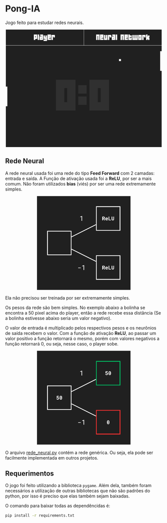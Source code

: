 # Pong-IA

Jogo feito para estudar redes neurais.

<p align="center">
    <img loading="lazy" src="image.png" width="500">
</p>

## Rede Neural

A rede neural usada foi uma rede do tipo **Feed Forward** com 2 camadas: entrada e saída. A Função de ativação usada foi a **ReLU**, por ser a mais comum. Não foram utilizados **bias** (viés) por ser uma rede extremamente simples.

<p align="center">
    <img loading="lazy" src="ilustração.png" width="300">
</p>

Ela não precisou ser treinada por ser extremamente simples.

Os pesos da rede são bem simples. No exemplo abaixo a bolinha se encontra a 50 pixel acima do player, então a rede recebe essa distância (Se a bolinha estivesse abaixo seria um valor negativo).

O valor de entrada é multiplicado pelos respectivos pesos e os neurônios de saída recebem o valor. Com a função de ativação **ReLU**, ao passar um valor positivo a função retornará o mesmo, porém com valores negativos a função retornará 0, ou seja, nesse caso, o player sobe.

<p align="center">
    <img loading="lazy" src="ilustração2.png" width="300">
</p>

O arquivo [rede_neural.py](lib/rede_neural.py) contém a rede genérica. Ou seja, ela pode ser facilmente implementada em outros projetos.

## Requerimentos

O jogo foi feito utilizando a biblioteca `pygame`. Além dela, também foram necessários a utilização de outras bibliotecas que não são padrões do python, por isso é preciso que elas também sejam baixadas.

O comando para baixar todas as dependêncidas é:
```sh
pip install -r requirements.txt
```